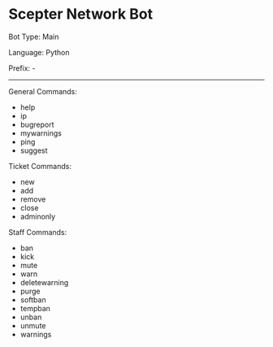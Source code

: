 # Scepter Network Bot

Bot Type: Main

Language: Python

Prefix: -

----------

General Commands:

- help
- ip
- bugreport
- mywarnings
- ping
- suggest

Ticket Commands:

- new
- add
- remove
- close
- adminonly

Staff Commands:

- ban
- kick
- mute
- warn
- deletewarning
- purge
- softban
- tempban
- unban
- unmute
- warnings